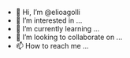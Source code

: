 - 👋 Hi, I’m @elioagolli
- 👀 I’m interested in ...
- 🌱 I’m currently learning ...
- 💞️ I’m looking to collaborate on ...
- 📫 How to reach me ...

<!---
elioagolli/elioagolli is a ✨ special ✨ repository because its `README.md` (this file) appears on your GitHub profile.
You can click the Preview link to take a look at your changes.
--->
